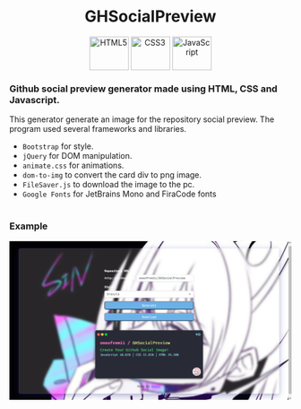 <h1 align="center">GHSocialPreview</h1>

<p align="center" width="100%">
    <a href="#"><img align="center" src="https://user-images.githubusercontent.com/66797449/179540009-d72560a4-a0d9-4501-998b-9d1ddffa3512.svg" title="HTML5" width="70" height="60"/></a>
    <a href="#"><img align="center" src="https://user-images.githubusercontent.com/66797449/179540036-3ec09de3-b769-4b8c-9881-0165b3140960.svg" title="CSS3" width="70" height="60"/></a>
    <a href="#"><img align="center" src="https://user-images.githubusercontent.com/66797449/179608597-7d07727b-ec72-49ee-9d57-793d364dabfe.svg" title="JavaScript" width="70" height="60"/></a>
</p>

### Github social preview generator made using HTML, CSS and Javascript.

This generator generate an image for the repository social preview.
The program used several frameworks and libraries.
- ```Bootstrap``` for style.
- ```jQuery``` for DOM manipulation.
- ```animate.css``` for animations.
- ```dom-to-img``` to convert the card div to png image.
- ```FileSaver.js``` to download the image to the pc.
- ```Google Fonts``` for JetBrains Mono and FiraCode fonts

#

### Example

![social-preview](/image/screenshot.png)
